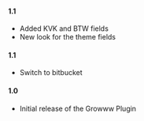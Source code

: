 #### 1.1
* Added KVK and BTW fields
* New look for the theme fields

#### 1.1
* Switch to bitbucket

#### 1.0
* Initial release of the Growww Plugin


